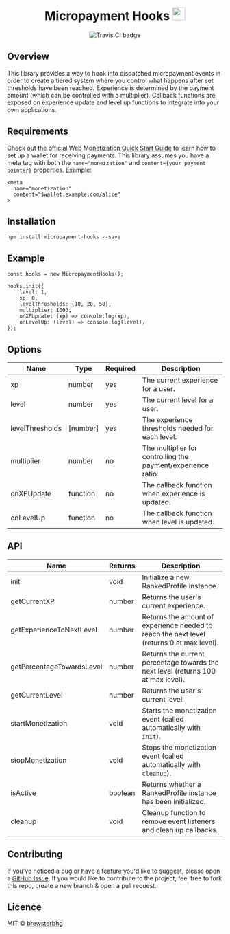 <div style="display: flex; align-items: center; justify-content: center;">
<h1>Micropayment Hooks <img src="https://webmonetization.org/img/wm-icon-animated.svg" height="30" /></h1>
</div>

<div align="center">
	<!--<a href="https://www.npmjs.com/package/micropayment-hooks" rel="external" aria-label="NPM package">
	  <img src="https://img.shields.io/npm/v/micropayment-hooks.svg" alt="npm badge" />
	</a>-->
    <img src="https://travis-ci.com/brewsterbhg/micropayment-hooks.svg?branch=master" alt="Travis CI badge">
</div>

## Overview

This library provides a way to hook into dispatched micropayment events in order to create a tiered system where you control what happens after set thresholds have been reached. Experience is determined by the payment amount (which can be controlled with a multiplier). Callback functions are exposed on experience update and level up functions to integrate into your own applications.

## Requirements

Check out the official Web Monetization [Quick Start Guide](https://webmonetization.org/docs/getting-started) to learn how to set up a wallet for receiving payments. This library assumes you have a meta tag with both the `name="moneization"` and `content={your payment pointer}` properties. Example:

```
<meta
  name="monetization"
  content="$wallet.example.com/alice"
>
```

## Installation

```
npm install micropayment-hooks --save
```

## Example

```
const hooks = new MicropaymentHooks();

hooks.init({
    level: 1,
    xp: 0,
    levelThresholds: [10, 20, 50],
    multiplier: 1000,
    onXPUpdate: (xp) => console.log(xp),
    onLevelUp: (level) => console.log(level),
});
```

## Options

| Name            | Type     | Required | Description                                                  |
| --------------- | -------- | -------- | ------------------------------------------------------------ |
| xp              | number   | yes      | The current experience for a user.                           |
| level           | number   | yes      | The current level for a user.                                |
| levelThresholds | [number] | yes      | The experience thresholds needed for each level.             |
| multiplier      | number   | no       | The multiplier for controlling the payment/experience ratio. |
| onXPUpdate      | function | no       | The callback function when experience is updated.            |
| onLevelUp       | function | no       | The callback function when level is updated.                 |

## API

| Name                      | Returns | Description                                                                               |
| ------------------------- | ------- | ----------------------------------------------------------------------------------------- |
| init                      | void    | Initialize a new RankedProfile instance.                                                  |
| getCurrentXP              | number  | Returns the user's current experience.                                                    |
| getExperienceToNextLevel  | number  | Returns the amount of experience needed to reach the next level (returns 0 at max level). |
| getPercentageTowardsLevel | number  | Returns the current percentage towards the next level (returns 100 at max level).         |
| getCurrentLevel           | number  | Returns the user's current level.                                                         |
| startMonetization         | void    | Starts the monetization event (called automatically with `init`).                         |
| stopMonetization          | void    | Stops the monetization event (called automatically with `cleanup`).                       |
| isActive                  | boolean | Returns whether a RankedProfile instance has been initialized.                            |
| cleanup                   | void    | Cleanup function to remove event listeners and clean up callbacks.                        |

## Contributing

If you've noticed a bug or have a feature you'd like to suggest, please open a [GitHub Issue](https://github.com/brewsterbhg/ranked-profile/issues). If you would like to contribute to the project, feel free to fork this repo, create a new branch & open a pull request.

## Licence

MIT © [brewsterbhg](https://github.com/brewsterbhg)

